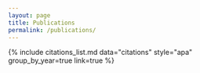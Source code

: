 ```yaml
---
layout: page
title: Publications
permalink: /publications/
---
```


{% include citations_list.md data="citations" style="apa" group_by_year=true link=true %}
